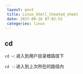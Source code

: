 ```yaml
---
 layout: post
 title: Linux_Shell_Cheated_sheet
 date: 2017-09-26 07:02:52
 categories: linux
---
```


## cd
`cd ~`: 进入到用户目录根路径下

`cd -`: 进入到上次所在的路径内
